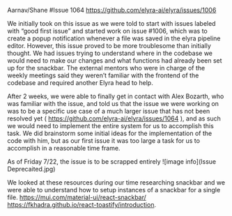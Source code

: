Aarnav/Shane #Issue 1064 https://github.com/elyra-ai/elyra/issues/1006 

We initially took on this issue as we were told to start with issues labeled with “good first issue” and started work on issue #1006, which was to create a popup notification whenever a file was saved in the elyra pipeline editor. However, this issue proved to be more troublesome than initially thought. We had issues trying to understand where in the codebase we would need to make our changes and what functions had already been set up for the snackbar. The external mentors who were in charge of the weekly meetings said they weren’t familiar with the frontend of the codebase and required another Elyra head to help.

After 2 weeks, we were able to finally get in contact with Alex Bozarth, who was familiar with the issue, and told us that the issue we were working on was to be a specific use case of a much larger issue that has not been resolved yet ( https://github.com/elyra-ai/elyra/issues/1064   ), and as such we would need to implement the entire system for us to accomplish this task. We did brainstorm some initial ideas for the implementation of the code with him, but as our first issue it was too large a task for us to accomplish in a reasonable time frame. 

As of Friday 7/22, the issue is to be scrapped entirely
![image info](Issue Deprecaited.jpg)


We looked at these resources during our time researching snackbar and we were able to understand how to setup instances of a snackbar for a single file.
https://mui.com/material-ui/react-snackbar/ 
https://fkhadra.github.io/react-toastify/introduction. 